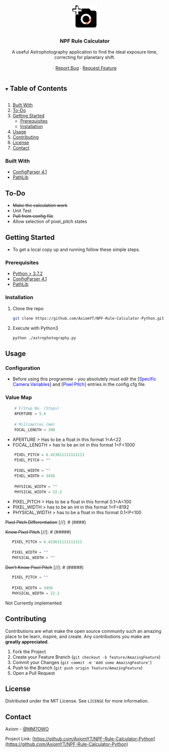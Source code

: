 <!-- PROJECT LOGO -->
<br />
<p align="center">
  <a href="https://github.com/AxiomYT/NPF-Rule-Calculator-Python">
    <img src="logo.svg" alt="Logo" width="80" height="80">
  </a>

  <h3 align="center">NPF Rule Calculator</h3>

  <p align="center">
    A useful Astrophotography application to find the ideal exposure time, correcting for planetary shift.
    <br />
<!--    <a href="https://github.com/AxiomYT/NPF-Rule-Calculator-Python"><strong>Explore the docs »</strong></a>-->
    <br />
    <!--<a href="https://github.com/AxiomYT/NPF-Rule-Calculator-Python">View Demo</a>-->
    ·
    <a href="https://github.com/AxiomYT/NPF-Rule-Calculator-Python/issues">Report Bug</a>
    ·
    <a href="https://github.com/AxiomYT/NPF-Rule-Calculator-Python/issues">Request Feature</a>
  </p>
</p>



<!-- TABLE OF CONTENTS -->
<details open="open">
  <summary><h2 style="display: inline-block">Table of Contents</h2></summary>
  <ol>
    <li>
      <a href="#built-with">Built With</a>
    </li>
    <li><a href="#to-do">To-Do</a></li>
    <li>
      <a href="#getting-started">Getting Started</a>
      <ul>
        <li><a href="#prerequisites">Prerequisites</a></li>
        <li><a href="#installation">Installation</a></li>
      </ul>
    </li>
    <li><a href="#usage">Usage</a></li>
    <li><a href="#contributing">Contributing</a></li>
    <li><a href="#license">License</a></li>
    <li><a href="#contact">Contact</a></li>
  </ol>
</details>


### Built With

* [ConfigParser 4.1](https://docs.python.org/3/library/configparser.html)
* [PathLib](https://docs.python.org/3/library/pathlib.html)

<!-- TO-DO -->
## To-Do

* ~~Make the calculation work~~
* Unit Test
* ~~Pull from config file~~
* Allow selection of pixel_pitch states

<!-- GETTING STARTED -->
## Getting Started  

* To get a local copy up and running follow these simple steps.

### Prerequisites

<ul>
  <li><a href="https://www.python.org/downloads/">Python > 3.7.2</a></li>
  <li><a href="https://docs.python.org/3/library/configparser.html">ConfigParser 4.1</a></li>
  <li><a href="https://docs.python.org/3/library/pathlib.html">PathLib</a></li>
</ul>

### Installation

1. Clone the repo
   ```sh
   git clone https://github.com/AxiomYT/NPF-Rule-Calculator-Python.git
   ```
2. Execute with Python3
   ```sh
   python ./astrophotography.py
   ```



<!-- USAGE EXAMPLES -->
## Usage

### Configuration

<ul> 
  <li>Before using this programme - you absolutely must edit the [<span style="color:blue">Specific Camera Variables</span>] and [<span style="color:blue">Pixel Pitch</span>] entries in the config.cfg file.</li>
</ul>

### Value Map

```python
    # F/Stop No. (Stops)
    APERTURE = 5.6

    # Millimetres (mm)
    FOCAL_LENGTH = 300
```
<ul>
  <li>APERTURE > Has to be a float in this format 1&ltA&lt22</li>
  <li>FOCAL_LENGTH > has to be an int in this format 1&ltF&lt1000</li>
</ul>

```python
    PIXEL_PITCH = 6.423611111111111
    PIXEL_PITCH = ""

    PIXEL_WIDTH = ""
    PIXEL_WIDTH = 3456
    
    PHYSICAL_WIDTH = ""
    PHYSICAL_WIDTH = 22.2
```
<ul>
  <li>PIXEL_PITCH > Has to be a float in this format 0.1&ltA&lt100</li>
  <li>PIXEL_WIDTH > has to be an int in this format 1&ltF&lt8192</li>
  <li>PHYSICAL_WIDTH > has to be a float in this format 0.1&ltP&lt100</li>
</ul>

~~Pixel Pitch Differentiation~~   [//]: # (####)

~~Know Pixel Pitch~~             [//]: # (#####)
```python 
   PIXEL_PITCH = 6.423611111111111

   PIXEL_WIDTH = ""
   PHYSICAL_WIDTH = ""
```

~~Don't Know Pixel Pitch~~ [//]: # (#####)
```python
   PIXEL_PITCH = ""

   PIXEL_WIDTH = 3456
   PHYSICAL_WIDTH = 22.2
```
<a>Not Currently implemented</a>

<!-- CONTRIBUTING -->
## Contributing

Contributions are what make the open source community such an amazing place to be learn, inspire, and create. Any contributions you make are **greatly appreciated**.

1. Fork the Project
2. Create your Feature Branch (`git checkout -b feature/AmazingFeature`)
3. Commit your Changes (`git commit -m 'Add some AmazingFeature'`)
4. Push to the Branch (`git push origin feature/AmazingFeature`)
5. Open a Pull Request

<!-- LICENSE -->
## License

Distributed under the MIT License. See `LICENSE` for more information.



<!-- CONTACT -->
## Contact

Axiom - [@MM7OWO](https://twitter.com/MM7OWO)

Project Link: [https://github.com/AxiomYT/NPF-Rule-Calculator-Python](https://github.com/AxiomYT/NPF-Rule-Calculator-Python)
